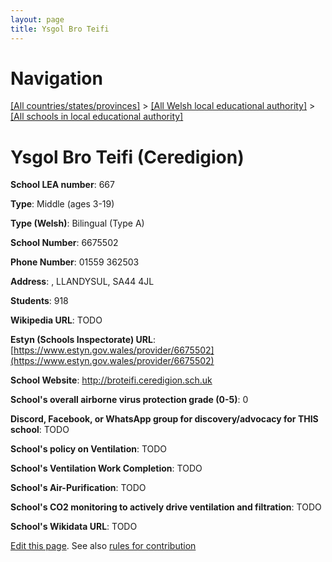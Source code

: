 ```yaml
---
layout: page
title: Ysgol Bro Teifi
---
```

# Navigation

[[All countries/states/provinces]](../../..) > [[All Welsh local educational authority]](../..) > [[All schools in local educational authority]](..)

# Ysgol Bro Teifi (Ceredigion)

**School LEA number**: 667

**Type**: Middle (ages 3-19)

**Type (Welsh)**: Bilingual (Type A)

**School Number**: 6675502

**Phone Number**: 01559 362503

**Address**: , LLANDYSUL, SA44 4JL

**Students**: 918

**Wikipedia URL**: TODO

**Estyn (Schools Inspectorate) URL**: [https://www.estyn.gov.wales/provider/6675502](https://www.estyn.gov.wales/provider/6675502)

**School Website**: http://broteifi.ceredigion.sch.uk

**School's overall airborne virus protection grade (0-5)**: 0

**Discord, Facebook, or WhatsApp group for discovery/advocacy for THIS school**: TODO

**School's policy on Ventilation**: TODO

**School's Ventilation Work Completion**: TODO

**School's Air-Purification**: TODO

**School's CO2 monitoring to actively drive ventilation and filtration**: TODO

**School's Wikidata URL**: TODO




[Edit this page](https://github.com/VentilationProject/Wales/edit/prif/./Ceredigion/Ysgol_Bro_Teifi.md). See also [rules for contribution](../../../contribution-rules/)